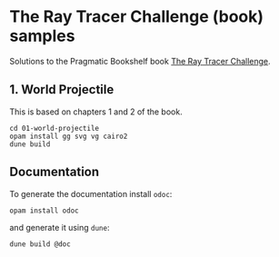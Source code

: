# The Ray Tracer Challenge (book) samples

Solutions to the Pragmatic Bookshelf book
[The Ray Tracer Challenge](https://pragprog.com/book/jbtracer/the-ray-tracer-challenge).

## 1. World Projectile

This is based on chapters 1 and 2 of the book.
```
cd 01-world-projectile
opam install gg svg vg cairo2
dune build
```

## Documentation

To generate the documentation install `odoc`:

```
opam install odoc
```

and generate it using `dune`:

```
dune build @doc
```

